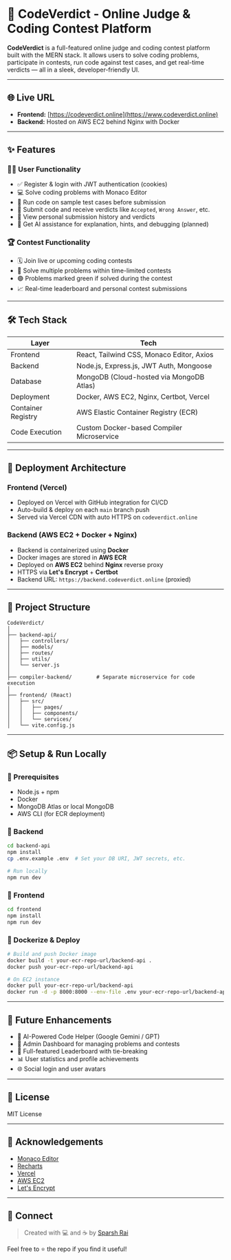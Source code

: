 # 🚀 CodeVerdict - Online Judge & Coding Contest Platform

**CodeVerdict** is a full-featured online judge and coding contest platform built with the MERN stack. It allows users to solve coding problems, participate in contests, run code against test cases, and get real-time verdicts — all in a sleek, developer-friendly UI.

---

## 🌐 Live URL

* **Frontend:** [https://codeverdict.online](https://www.codeverdict.online)
* **Backend:** Hosted on AWS EC2 behind Nginx with Docker

---

## ✨ Features

### 🧑‍💻 User Functionality

* ✅ Register & login with JWT authentication (cookies)
* 💻 Solve coding problems with Monaco Editor
* 🧪 Run code on sample test cases before submission
* 🚀 Submit code and receive verdicts like `Accepted`, `Wrong Answer`, etc.
* 📜 View personal submission history and verdicts
* 🧠 Get AI assistance for explanation, hints, and debugging (planned)

### 🏆 Contest Functionality

* 🗓️ Join live or upcoming coding contests
* 🧩 Solve multiple problems within time-limited contests
* 🟢 Problems marked green if solved during the contest
* 📈 Real-time leaderboard and personal contest submissions

---

## 🛠️ Tech Stack

| Layer              | Tech                                      |
| ------------------ | ----------------------------------------- |
| Frontend           | React, Tailwind CSS, Monaco Editor, Axios |
| Backend            | Node.js, Express.js, JWT Auth, Mongoose   |
| Database           | MongoDB (Cloud-hosted via MongoDB Atlas)  |
| Deployment         | Docker, AWS EC2, Nginx, Certbot, Vercel   |
| Container Registry | AWS Elastic Container Registry (ECR)      |
| Code Execution     | Custom Docker-based Compiler Microservice |

---

## 🚀 Deployment Architecture

### Frontend (Vercel)

* Deployed on Vercel with GitHub integration for CI/CD
* Auto-build & deploy on each `main` branch push
* Served via Vercel CDN with auto HTTPS on `codeverdict.online`

### Backend (AWS EC2 + Docker + Nginx)

* Backend is containerized using **Docker**
* Docker images are stored in **AWS ECR**
* Deployed on **AWS EC2** behind **Nginx** reverse proxy
* HTTPS via **Let's Encrypt** + **Certbot**
* Backend URL: `https://backend.codeverdict.online` (proxied)

---

## 📁 Project Structure

```
CodeVerdict/
│
├── backend-api/
│   ├── controllers/
│   ├── models/
│   ├── routes/
│   ├── utils/
│   └── server.js
│
├── compiler-backend/        # Separate microservice for code execution
│
├── frontend/ (React)
│   ├── src/
│   │   ├── pages/
│   │   ├── components/
│   │   └── services/
│   └── vite.config.js
```

---

## 📦 Setup & Run Locally

### 🔐 Prerequisites

* Node.js + npm
* Docker
* MongoDB Atlas or local MongoDB
* AWS CLI (for ECR deployment)

### 🔧 Backend

```bash
cd backend-api
npm install
cp .env.example .env  # Set your DB URI, JWT secrets, etc.

# Run locally
npm run dev
```

### 🔧 Frontend

```bash
cd frontend
npm install
npm run dev
```

### 🐳 Dockerize & Deploy

```bash
# Build and push Docker image
docker build -t your-ecr-repo-url/backend-api .
docker push your-ecr-repo-url/backend-api

# On EC2 instance
docker pull your-ecr-repo-url/backend-api
docker run -d -p 8000:8000 --env-file .env your-ecr-repo-url/backend-api
```

---

## 🚪 Future Enhancements

* 🧠 AI-Powered Code Helper (Google Gemini / GPT)
* 👥 Admin Dashboard for managing problems and contests
* 🏁 Full-featured Leaderboard with tie-breaking
* 📊 User statistics and profile achievements
* 🌐 Social login and user avatars

---

## 📄 License

MIT License

---

## 🙌 Acknowledgements

* [Monaco Editor](https://microsoft.github.io/monaco-editor/)
* [Recharts](https://recharts.org/)
* [Vercel](https://vercel.com/)
* [AWS EC2](https://aws.amazon.com/ec2/)
* [Let's Encrypt](https://letsencrypt.org/)

---

## 🤝 Connect

> Created with 💻 and ☕ by [Sparsh Rai](https://github.com/sparsh-rai)

Feel free to ⭐️ the repo if you find it useful!

